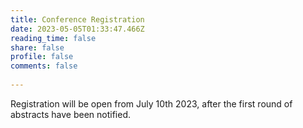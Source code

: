 ```yaml
---
title: Conference Registration
date: 2023-05-05T01:33:47.466Z
reading_time: false
share: false
profile: false
comments: false
 
---
```

Registration will be open from July 10th 2023, after the first round of abstracts have been notified.
